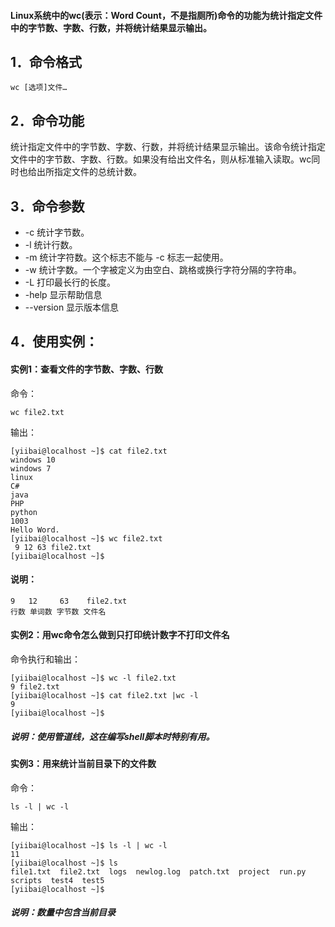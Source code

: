 ####  Linux系统中的wc(表示：Word Count，不是指厕所)命令的功能为统计指定文件中的字节数、字数、行数，并将统计结果显示输出。

## 1．命令格式

    wc [选项]文件…

## 2．命令功能

统计指定文件中的字节数、字数、行数，并将统计结果显示输出。该命令统计指定文件中的字节数、字数、行数。如果没有给出文件名，则从标准输入读取。wc同时也给出所指定文件的总统计数。

## 3．命令参数

- -c 统计字节数。
- -l 统计行数。
- -m 统计字符数。这个标志不能与 -c 标志一起使用。
- -w 统计字数。一个字被定义为由空白、跳格或换行字符分隔的字符串。
- -L 打印最长行的长度。
- -help 显示帮助信息
- --version 显示版本信息

## 4．使用实例：

#### 实例1：查看文件的字节数、字数、行数

命令：

	wc file2.txt

输出：
	
	[yiibai@localhost ~]$ cat file2.txt
	windows 10
	windows 7
	linux
	C#
	java
	PHP
	python
	1003
	Hello Word.
	[yiibai@localhost ~]$ wc file2.txt
	 9 12 63 file2.txt
	[yiibai@localhost ~]$

#### 说明： 

	9   12     63    file2.txt
	行数 单词数 字节数 文件名

#### 实例2：用wc命令怎么做到只打印统计数字不打印文件名

命令执行和输出：

	[yiibai@localhost ~]$ wc -l file2.txt
	9 file2.txt
	[yiibai@localhost ~]$ cat file2.txt |wc -l
	9
	[yiibai@localhost ~]$

##### 说明：使用管道线，这在编写shell脚本时特别有用。

#### 实例3：用来统计当前目录下的文件数

命令：

	ls -l | wc -l

输出：

	[yiibai@localhost ~]$ ls -l | wc -l
	11
	[yiibai@localhost ~]$ ls
	file1.txt  file2.txt  logs  newlog.log  patch.txt  project  run.py  scripts  test4  test5
	[yiibai@localhost ~]$

##### 说明：数量中包含当前目录




